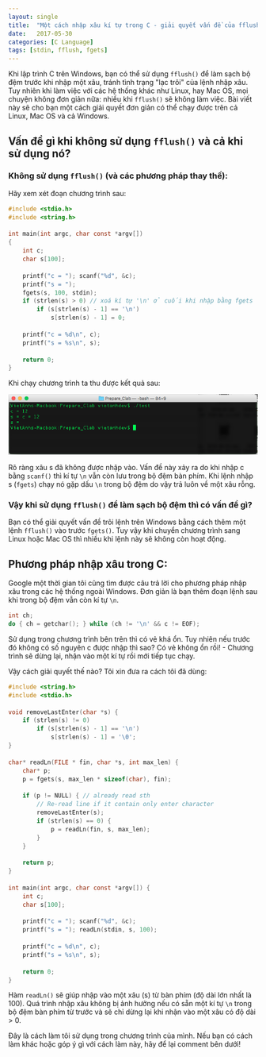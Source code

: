 ```yaml
---
layout: single
title:  "Một cách nhập xâu kí tự trong C - giải quyết vấn đề của fflush cho Linux, Mac OS"
date:   2017-05-30
categories: [C Language]
tags: [stdin, fflush, fgets]
---
```


Khi lập trình C trên Windows, bạn có thể sử dụng `fflush()` để làm sạch bộ đệm trước khi nhập một xâu, tránh tình trạng "lạc trôi" của lệnh nhập xâu. Tuy nhiên khi làm việc với các hệ thống khác như Linux, hay Mac OS, mọi chuyện không đơn giản nữa: nhiều khi `fflush()` sẽ không làm việc. Bài viết này sẽ cho bạn một cách giải quyết đơn giản có thể chạy được trên cả Linux, Mac OS và cả Windows.

## Vấn đề gì khi không sử dụng `fflush()` và cả khi sử dụng nó?

### Không sử dụng `fflush()` (và các phương pháp thay thế):
Hãy xem xét đoạn chương trình sau:

~~~c
#include <stdio.h>
#include <string.h>

int main(int argc, char const *argv[])
{
    int c;
    char s[100];

    printf("c = "); scanf("%d", &c);
    printf("s = ");
    fgets(s, 100, stdin);
    if (strlen(s) > 0) // xoá kí tự '\n' ở cuối khi nhập bằng fgets
        if (s[strlen(s) - 1] == '\n')
            s[strlen(s) - 1] = 0;

    printf("c = %d\n", c);
    printf("s = %s\n", s);
    
    return 0;
}
~~~

Khi chạy chương trình ta thu được kết quả sau:

![Trôi lệnh trong C - không có fflush](/assets/img/ngon-ngu-c/troi-lenh-trong-c.png)

Rõ ràng xâu s đã không được nhập vào. Vấn đề này xảy ra do khi nhập c bằng `scanf()` thì kí tự `\n` vẫn còn lưu trong bộ đệm bàn phím. Khi lệnh nhập s (`fgets`) chạy nó gặp dấu `\n` trong bộ đệm do vậy trả luôn về một xâu rỗng.

### Vậy khi sử dụng `fflush()` để làm sạch bộ đệm thì có vấn đề gì?
Bạn có thể giải quyết vấn đề trôi lệnh trên Windows bằng cách thêm một lệnh `fflush()` vào trước `fgets()`. Tuy vậy khi chuyển chương trình sang Linux hoặc Mac OS thì nhiều khi lệnh này sẽ không còn hoạt động.

## Phương pháp nhập xâu trong C:

Google một thời gian tôi cũng tìm được câu trả lời cho phương pháp nhập xâu trong các hệ thống ngoài Windows. Đơn giản là bạn thêm đoạn lệnh sau khi trong bộ đệm vẫn còn kí tự `\n`.

~~~c
int ch;
do { ch = getchar(); } while (ch != '\n' && c != EOF);
~~~

Sử dụng trong chương trình bên trên thì có vẻ khá ổn. Tuy nhiên nếu trước đó không có số nguyên c được nhập thì sao? Có vẻ không ổn rồi! - Chương trình sẽ dừng lại, nhận vào một kí tự rồi mới tiếp tục chạy.

Vậy cách giải quyết thế nào? Tôi xin đưa ra cách tôi đã dùng:

~~~c
#include <string.h>
#include <stdio.h>

void removeLastEnter(char *s) {
    if (strlen(s) != 0)
        if (s[strlen(s) - 1] == '\n')
            s[strlen(s) - 1] = '\0';
}

char* readLn(FILE * fin, char *s, int max_len) {
    char* p;
    p = fgets(s, max_len * sizeof(char), fin);

    if (p != NULL) { // already read sth
        // Re-read line if it contain only enter character
        removeLastEnter(s);
        if (strlen(s) == 0) {
            p = readLn(fin, s, max_len);
        }
    }

    return p;
}

int main(int argc, char const *argv[]) {
    int c;
    char s[100];

    printf("c = "); scanf("%d", &c);
    printf("s = "); readLn(stdin, s, 100);
    
    printf("c = %d\n", c);
    printf("s = %s\n", s);
    
    return 0;
}
~~~


Hàm `readLn()` sẽ giúp nhập vào một xâu (s) từ bàn phím (độ dài lớn nhất là 100). Quá trình nhập xâu không bị ảnh hưởng nếu có sẵn một kí tự `\n` trong bộ đệm bàn phím từ trước và sẽ chỉ dừng lại khi nhận vào một xâu có độ dài > 0.

Đây là cách làm tôi sử dụng trong chương trình của mình. Nếu bạn có cách làm khác hoặc góp ý gì với cách làm này, hãy để lại comment bên dưới!




